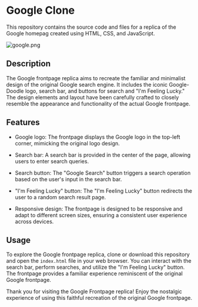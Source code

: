 # Google Clone

This repository contains the source code and files for a replica of the Google homepag created using HTML, CSS, and JavaScript.

![google.png](https://j.gifs.com/yoe67W.gif)

## Description

The Google frontpage replica aims to recreate the familiar and minimalist design of the original Google search engine. It includes the iconic Google-Doodle logo, search bar, and buttons for search and "I'm Feeling Lucky." The design elements and layout have been carefully crafted to closely resemble the appearance and functionality of the actual Google frontpage.

## Features

- Google logo: The frontpage displays the Google logo in the top-left corner, mimicking the original logo design.

- Search bar: A search bar is provided in the center of the page, allowing users to enter search queries.

- Search button: The "Google Search" button triggers a search operation based on the user's input in the search bar.

- "I'm Feeling Lucky" button: The "I'm Feeling Lucky" button redirects the user to a random search result page.

- Responsive design: The frontpage is designed to be responsive and adapt to different screen sizes, ensuring a consistent user experience across devices.

## Usage

To explore the Google frontpage replica, clone or download this repository and open the `index.html` file in your web browser. You can interact with the search bar, perform searches, and utilize the "I'm Feeling Lucky" button. The frontpage provides a familiar experience reminiscent of the original Google frontpage.

Thank you for visiting the Google Frontpage replica! Enjoy the nostalgic experience of using this faithful recreation of the original Google frontpage.
